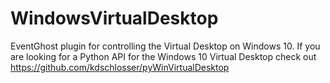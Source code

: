 # WindowsVirtualDesktop
EventGhost plugin for controlling the Virtual Desktop on Windows 10.  If you are looking for a Python API for the Windows 10 Virtual Desktop check out https://github.com/kdschlosser/pyWinVirtualDesktop
